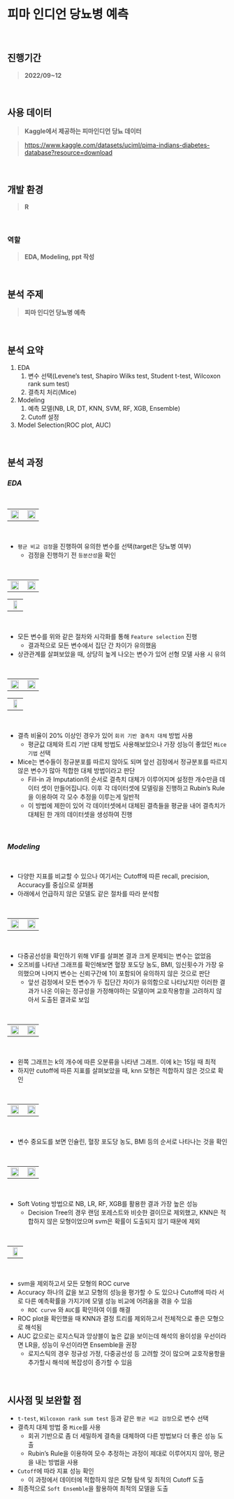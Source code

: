 # 피마 인디언 당뇨병 예측

<br>

## 진행기간
> **2022/09~12**
<br>


## 사용 데이터
> **Kaggle에서  제공하는 피마인디언 당뇨 데이터**

> https://www.kaggle.com/datasets/uciml/pima-indians-diabetes-database?resource=download
<br>

## 개발 환경
> **R**
<br>

### 역할
> **EDA, Modeling, ppt 작성**
<br>

## 분석 주제
> **피마 인디언 당뇨병 예측**
<br>


## 분석 요약

1. EDA
    1. 변수 선택(Levene’s test, Shapiro Wilks test, Student t-test, Wilcoxon rank sum test)
    2. 결측치 처리(Mice)
2. Modeling
    1. 예측 모델(NB, LR, DT, KNN, SVM, RF, XGB, Ensemble)
    2. Cutoff 설정
3. Model Selection(ROC plot, AUC)
<br>

## 분석 과정

### *EDA*
<br>

<table width="100%">
  <tr>
    <td align="left" width="50%">
      <img src="https://github.com/user-attachments/assets/3d1afacb-f81a-4c61-9e04-ed66f2c69d43" width="95%">
    </td>
    <td align="right" width="50%">
      <img src="https://github.com/user-attachments/assets/91384fd8-89a5-4e1c-acf9-b7c0b754c299" width="95%">
    </td>
  </tr>
</table>
<br>

- `평균 비교 검정`을 진행하여 유의한 변수를 선택(target은 당뇨병 여부)
    - 검정을 진행하기 전 `등분산성`을 확인

<br>

<table width="100%">
  <tr>
    <td align="left" width="50%">
      <img src="https://github.com/user-attachments/assets/6e9fe38c-1239-4fb1-95cb-996d6f81b661" width="95%">
    </td>
    <td align="right" width="50%">
      <img src="https://github.com/user-attachments/assets/43091a02-5f4c-4587-9822-89a45464bbd9" width="95%">
    </td>
  </tr>
</table>

<table width="100%">
  <tr>
    <td align="center">
      <img src="https://github.com/user-attachments/assets/e33ce433-4898-417e-bedd-d775a2ceb52b" width="60%">
    </td>
  </tr>
</table>
<br>

- 모든 변수를 위와 같은 절차와 시각화를 통해 `Feature selection` 진행
    - 결과적으로 모든 변수에서 집단 간 차이가 유의했음
- 상관관계를 살펴보았을 때, 상당히 높게 나오는 변수가 있어 선형 모델 사용 시 유의

<br>

<table width="100%">
  <tr>
    <td align="left" width="50%">
      <img src="https://github.com/user-attachments/assets/015ab6f9-dd8e-45e1-babf-df603fc2d973" width="95%">
    </td>
    <td align="right" width="50%">
      <img src="https://github.com/user-attachments/assets/e38abff5-e484-4721-86dd-fdf8453aad74" width="95%">
    </td>
  </tr>
</table>

<table width="100%">
  <tr>
    <td align="center">
      <img src="https://github.com/user-attachments/assets/fb1cb0c0-d04c-42dd-b815-960cd49810ef" width="60%">
    </td>
  </tr>
</table>
<br>

- 결측 비율이 20% 이상인 경우가 있어 `회귀 기반 결측치 대체` 방법 사용
    - 평균값 대체와 트리 기반 대체 방법도 사용해보았으나 가장 성능이 좋았던 `Mice 기법` 선택
- Mice는 변수들이 정규분포를 따르지 않아도 되며 앞선 검정에서 정규분포를 따르지 않은 변수가 많아 적합한 대체 방법이라고 판단
    - Fill-in 과 Imputation의 순서로 결측치 대체가 이루어지며 설정한 개수만큼 데이터 셋이 만들어집니다. 이후 각 데이터셋에 모델링을 진행하고 Rubin’s Rule을 이용하여 각 모수 추정을 이루는게 일반적
    - 이 방법에 제한이 있어 각 데이터셋에서 대체된 결측들을 평균을 내어 결측치가 대체된 한 개의 데이터셋을 생성하여 진행

<br>

### *Modeling*
<br>

- 다양한 지표를 비교할 수 있으나 여기서는 Cutoff에 따른 recall, precision, Accuracy를 중심으로 살펴봄
- 아래에서 언급하지 않은 모델도 같은 절차를 따라 분석함

<br>

<table width="100%">
  <tr>
    <td align="left" width="50%">
      <img src="https://github.com/user-attachments/assets/76ab31fd-d226-4619-ba31-8f82a46576d4" width="95%">
    </td>
    <td align="right" width="50%">
      <img src="https://github.com/user-attachments/assets/8a5824ab-1d4d-43aa-b65c-6dca87bffd41" width="95%">
    </td>
  </tr>
</table>
<br>

- 다중공선성을 확인하기 위해 VIF를 살펴본 결과 크게 문제되는 변수는 없었음
- 오즈비를 나타낸 그래프를 확인해보면 혈장 포도당 농도, BMI, 임신횟수가 가장 유의했으며 나머지 변수는 신뢰구간에 1이 포함되어 유의하지 않은 것으로 판단
    - 앞선 검정에서 모든 변수가 두 집단간 차이가 유의함으로 나타났지만 이러한 결과가 나온 이유는 정규성을 가정해야하는 모델이며 교호작용항을 고려하지 않아서 도출된 결과로 보임

<br>

<table width="100%">
  <tr>
    <td align="left" width="50%">
      <img src="https://github.com/user-attachments/assets/f8930c2b-b831-4a48-a85e-1038f8db3683" width="95%">
    </td>
    <td align="right" width="50%">
      <img src="https://github.com/user-attachments/assets/eecfb1de-51bc-487b-864a-39fd61b79fc5" width="95%">
    </td>
  </tr>
</table>
<br>

- 왼쪽 그래프는 k의 개수에 따른 오분류을 나타낸 그래프. 이에 k는 15일 때 최적
- 하지만 cutoff에 따른 지표를 살펴보았을 때, knn 모형은 적합하지 않은 것으로 확인

<br>

<table width="100%">
  <tr>
    <td align="left" width="50%">
      <img src="https://github.com/user-attachments/assets/a556796c-12b7-49f2-9ad9-5d7d869b1293" width="95%">
    </td>
    <td align="right" width="50%">
      <img src="https://github.com/user-attachments/assets/1c8cd8ba-d8f0-49fe-ac83-e7ecdbd15b81" width="95%">
    </td>
  </tr>
</table>
<br>

- 변수 중요도를 보면 인슐린, 혈장 포도당 농도, BMI 등의 순서로 나타나는 것을 확인

<br>

<table width="100%">
  <tr>
    <td align="left" width="50%">
      <img src="https://github.com/user-attachments/assets/4b3c5ef5-8e53-41e1-8383-5c9c3bdab289" width="95%">
    </td>
    <td align="right" width="50%">
      <img src="https://github.com/user-attachments/assets/2f4ebee2-c513-49a8-8d74-fa4f7b791757" width="95%">
    </td>
  </tr>
</table>
<br>

- Soft Voting 방법으로 NB, LR, RF, XGB를 활용한 결과 가장 높은 성능
    - Decision Tree의 경우 랜덤 포레스트와 비슷한 결이므로 제외했고, KNN은 적합하지 않은 모형이었으며 svm은 확률이 도출되지 않기 때문에 제외
<br>

<table width="100%">
  <tr>
    <td align="center">
      <img src="https://github.com/user-attachments/assets/5d6890f1-9d47-41d9-8935-2db48b79c83f" width="70%">
    </td>
  </tr>
</table>
<br>

- svm을 제외하고서 모든 모형의 ROC curve
- Accuracy 하나의 값을 보고 모형의 성능을 평가할 수 도 있으나 Cutoff에 따라 서로 다른 예측확률을 가지기에 모델 성능 비교에 어려움을 겪을 수 있음
    - `ROC curve` 와 `AUC`를 확인하여 이를 해결
- ROC plot을 확인했을 때 KNN과 결정 트리를 제외하고서 전체적으로 좋은 모형으로 해석됨
- AUC 값으로는 로지스틱과 앙상블이 높은 값을 보이는데 해석의 용이성을 우선이라면 LR을, 성능이 우선이라면 Ensemble을 권장
    - 로지스틱의 경우 정규성 가정, 다중공선성 등 고려할 것이 많으며 교호작용항을 추가할시 해석에 복잡성이 증가할 수 있음

<br>

## 시사점 및 보완할 점

- `t-test`, `Wilcoxon rank sum test` 등과 같은 `평균 비교 검정`으로 변수 선택
- 결측치 대체 방법 중 `Mice`를 사용
    - 회귀 기반으로 좀 더 세밀하게 결측을 대체하여 다른 방법보다 더 좋은 성능 도출
    - Rubin’s Rule을 이용하여 모수 추정하는 과정이 제대로 이루어지지 않아, 평균을 내는 방법을 사용
- `Cutoff`에 따라 지표 성능 확인
    - 이 과정에서 데이터에 적합하지 않은 모형 탐색 및 최적의 Cutoff 도출
- 최종적으로 `Soft Ensemble`을 활용하여 최적의 모델을 도출




